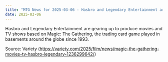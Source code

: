```yaml
---
title: "MTG News for 2025-03-06 - Hasbro and Legendary Entertainment are gearing up ..."
date: 2025-03-06
---
```


Hasbro and Legendary Entertainment are gearing up to produce movies and TV shows based on Magic: The Gathering, the trading card game played in basements around the globe since 1993.

Source: Variety (https://variety.com/2025/film/news/magic-the-gathering-movies-tv-hasbro-legendary-1236299642/)
